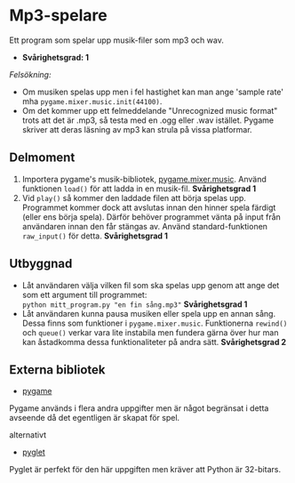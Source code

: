 # Mp3-spelare

Ett program som spelar upp musik-filer som mp3 och wav.

- **Svårighetsgrad: 1**

*Felsökning:*

- Om musiken spelas upp men i fel hastighet kan man ange 'sample rate' mha `pygame.mixer.music.init(44100)`.
- Om det kommer upp ett felmeddelande "Unrecognized music format" trots att det är .mp3, så testa med en .ogg eller .wav istället. Pygame skriver att deras läsning av mp3 kan strula på vissa platformar.


## Delmoment

1. Importera pygame's musik-bibliotek, [pygame.mixer.music](http://www.pygame.org/docs/ref/music.html). Använd funktionen `load()` för att ladda in en musik-fil. **Svårighetsgrad 1**
2. Vid `play()` så kommer den laddade filen att börja spelas upp. Programmet kommer dock att avslutas innan den hinner spela färdigt (eller ens börja spela). Därför behöver programmet vänta på input från användaren innan den får stängas av. Använd standard-funktionen `raw_input()` för detta. **Svårighetsgrad 1**

## Utbyggnad
* Låt användaren välja vilken fil som ska spelas upp genom att ange det som ett argument till programmet:  
`python mitt_program.py "en fin sång.mp3"` **Svårighetsgrad 1**
* Låt användaren kunna pausa musiken eller spela upp en annan sång. Dessa finns som funktioner i `pygame.mixer.music`. Funktionerna `rewind()` och `queue()` verkar vara lite instabila men fundera gärna över hur man kan åstadkomma dessa funktionaliteter på andra sätt. **Svårighetsgrad 2**

## Externa bibliotek
* [pygame](http://www.pygame.org/)

Pygame används i flera andra uppgifter men är något begränsat i detta avseende då det egentligen är skapat för spel.

alternativt

* [pyglet](http://www.pyglet.org/download.html)

Pyglet är perfekt för den här uppgiften men kräver att Python är 32-bitars. 